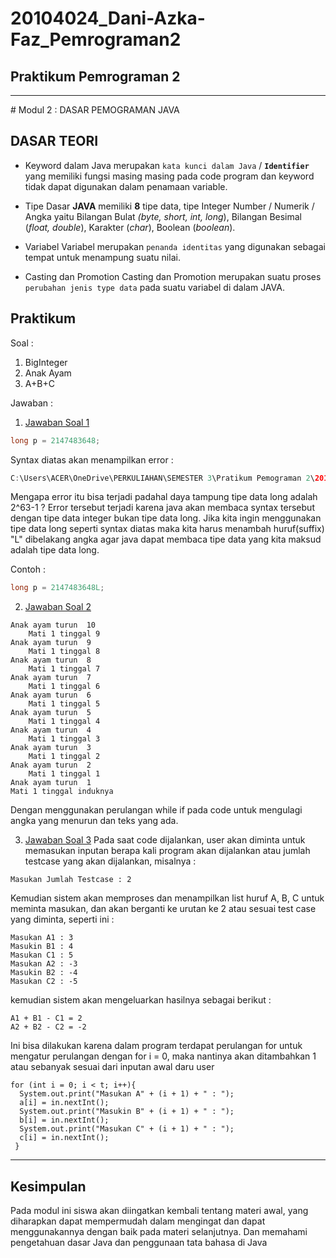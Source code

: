 # 20104024_Dani-Azka-Faz_Pemrograman2
## Praktikum Pemrograman 2
<hr>
# Modul 2 : DASAR PEMOGRAMAN JAVA

## DASAR TEORI
* Keyword dalam Java
 merupakan `kata kunci dalam Java` / **`Identifier`** yang memiliki fungsi masing masing pada code program dan keyword tidak dapat digunakan dalam penamaan variable.

* Tipe Dasar
**JAVA** memiliki **8** tipe data, tipe Integer Number / Numerik / Angka yaitu Bilangan Bulat _(byte, short, int, long_), Bilangan Besimal (_float, double_), Karakter (_char_), Boolean (_boolean_).

* Variabel
Variabel merupakan `penanda identitas` yang digunakan sebagai tempat untuk menampung suatu nilai.

* Casting dan Promotion
Casting dan Promotion merupakan suatu proses `perubahan jenis type data` pada suatu variabel di dalam JAVA.


## Praktikum
Soal : 
1. BigInteger
2. Anak Ayam
3. A+B+C


Jawaban : 
1. [Jawaban Soal 1](https://github.com/DaniAFZ/20104024_Dani-Azka-Faz_Pemrograman2/blob/Modul2/src/com/Dani/PBO/Modul2/Latihan/BigInteger.java)
```Java
long p = 2147483648;
```
Syntax diatas akan menampilkan error :

```Java
C:\Users\ACER\OneDrive\PERKULIAHAN\SEMESTER 3\Pratikum Pemograman 2\20104024_Dani-Azka-Faz_Pemrograman2\src\com\Dani\PBO\Modul2\Latihan\BigInteger.java:5: error: integer number to large:2147483648
```
Mengapa error itu bisa terjadi padahal daya tampung tipe data long adalah 2^63-1 ? Error tersebut terjadi karena java akan membaca syntax tersebut dengan tipe data integer bukan tipe data long. Jika kita ingin menggunakan tipe data long seperti syntax diatas maka kita harus menambah huruf(suffix) "L" dibelakang angka agar java dapat membaca tipe data yang kita maksud adalah tipe data long.

Contoh : 
```java
long p = 2147483648L;
```
2. [Jawaban Soal 2](https://github.com/DaniAFZ/20104024_Dani-Azka-Faz_Pemrograman2/blob/Modul2/src/com/Dani/PBO/Modul2/Latihan/AnakAyam.java)
```
Anak ayam turun	 10
	Mati 1 tinggal 9
Anak ayam turun	 9
	Mati 1 tinggal 8
Anak ayam turun	 8
	Mati 1 tinggal 7
Anak ayam turun	 7
	Mati 1 tinggal 6
Anak ayam turun	 6
	Mati 1 tinggal 5
Anak ayam turun	 5
	Mati 1 tinggal 4
Anak ayam turun	 4
	Mati 1 tinggal 3
Anak ayam turun	 3
	Mati 1 tinggal 2
Anak ayam turun	 2
	Mati 1 tinggal 1
Anak ayam turun	 1
Mati 1 tinggal induknya
```
Dengan menggunakan perulangan while if pada code untuk mengulagi angka yang menurun dan teks yang ada.

3. [Jawaban Soal 3](https://github.com/DaniAFZ/20104024_Dani-Azka-Faz_Pemrograman2/blob/Modul2/src/com/Dani/PBO/Modul2/Latihan/Abc.java)
Pada saat code dijalankan, user akan diminta untuk memasukan inputan berapa kali program akan dijalankan atau jumlah testcase yang akan dijalankan, misalnya :

`Masukan Jumlah Testcase : 2`

Kemudian sistem akan memproses dan menampilkan list huruf A, B, C untuk meminta masukan, dan akan berganti ke urutan ke 2 atau sesuai test case yang diminta, seperti ini :
```
Masukan A1 : 3
Masukin B1 : 4
Masukan C1 : 5
Masukan A2 : -3
Masukin B2 : -4
Masukan C2 : -5
```

kemudian sistem akan mengeluarkan hasilnya sebagai berikut : 
```
A1 + B1 - C1 = 2
A2 + B2 - C2 = -2
```
Ini bisa dilakukan karena dalam program terdapat perulangan for untuk mengatur perulangan dengan for i = 0, maka nantinya akan ditambahkan 1 atau sebanyak sesuai dari inputan awal daru user

```
for (int i = 0; i < t; i++){
  System.out.print("Masukan A" + (i + 1) + " : ");
  a[i] = in.nextInt();
  System.out.print("Masukin B" + (i + 1) + " : ");
  b[i] = in.nextInt();
  System.out.print("Masukan C" + (i + 1) + " : ");
  c[i] = in.nextInt();
 }
```

<hr>

## Kesimpulan
Pada modul ini siswa akan diingatkan kembali tentang materi awal, yang diharapkan dapat mempermudah dalam mengingat dan dapat menggunakannya dengan baik pada materi selanjutnya. Dan memahami pengetahuan dasar Java dan penggunaan tata bahasa di Java



